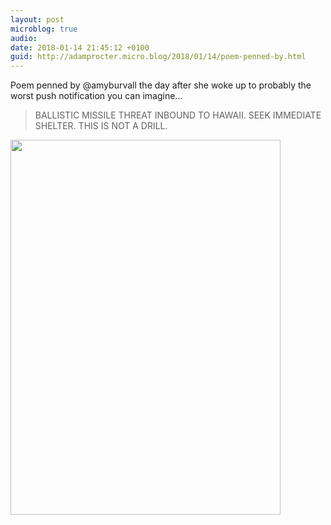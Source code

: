 ```yaml
---
layout: post
microblog: true
audio: 
date: 2018-01-14 21:45:12 +0100
guid: http://adamprocter.micro.blog/2018/01/14/poem-penned-by.html
---
```

Poem penned by @amyburvall the day after she woke up to probably the worst push notification you can imagine…

>  BALLISTIC MISSILE THREAT INBOUND TO HAWAII. SEEK IMMEDIATE SHELTER. THIS IS NOT A DRILL.



<img src="http://discursive.adamprocter.co.uk/uploads/2018/2127c7b04d.jpg" width="432" height="600" />
